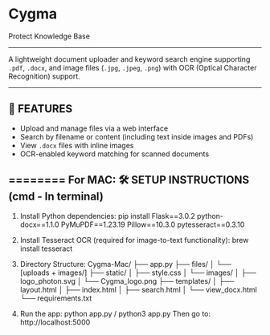 # Cygma
Protect Knowledge Base

---

A lightweight document uploader and keyword search engine supporting `.pdf`, `.docx`, and image files (`.jpg`, `.jpeg`, `.png`) with OCR (Optical Character Recognition) support.

---

📁 FEATURES
----------
- Upload and manage files via a web interface
- Search by filename or content (including text inside images and PDFs)
- View `.docx` files with inline images
- OCR-enabled keyword matching for scanned documents

========
For MAC:
🛠 SETUP INSTRUCTIONS (cmd - In terminal)
---------------------

1. Install Python dependencies:
   pip install Flask==3.0.2 python-docx==1.1.0 PyMuPDF==1.23.19 Pillow==10.3.0 pytesseract==0.3.10

2. Install Tesseract OCR (required for image-to-text functionality):
    brew install tesseract

3. Directory Structure:
    Cygma-Mac/
    ├── app.py
    ├── files/
    │   └── [uploads + images/]
    ├── static/
    │   ├── style.css
    │   └── images/
    │       ├── logo_photon.svg
    │       └── Cygma_logo.png
    ├── templates/
    │   ├── layout.html
    │   ├── index.html
    │   ├── search.html
    │   └── view_docx.html
    └── requirements.txt  

4. Run the app:
    python app.py / python3 app.py
    Then go to: http://localhost:5000
